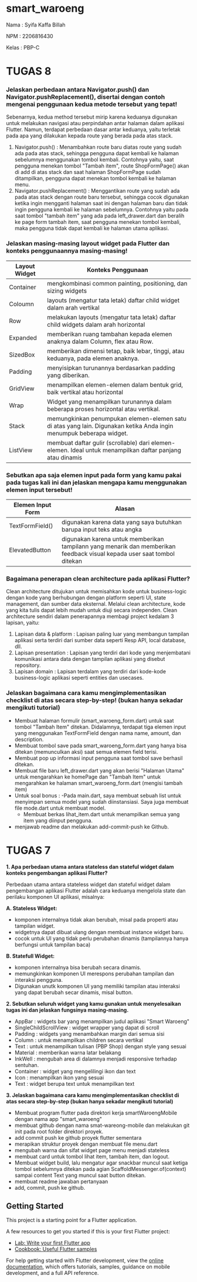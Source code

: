 # smart_waroeng

Nama    : Syifa Kaffa Billah

NPM     : 2206816430

Kelas   : PBP-C

# TUGAS 8
### Jelaskan perbedaan antara Navigator.push() dan Navigator.pushReplacement(), disertai dengan contoh mengenai penggunaan kedua metode tersebut yang tepat!

Sebenarnya, kedua method tersebut mirip karena keduanya digunakan untuk melakukan navigasi atau perpindahan antar halaman dalam aplikasi Flutter. Namun, terdapat perbedaan dasar antar keduanya, yaitu terletak pada apa yang dilakukan kepada route yang berada pada atas stack.

1. Navigator.push() : Menambahkan route baru diatas route yang sudah ada pada atas stack, sehingga pengguna dapat kembali ke halaman sebelumnya menggunakan tombol kembali. Contohnya yaitu, saat pengguna menekan tombol "Tambah item", route ShopFormPage() akan di add di atas stack dan saat halaman ShopFormPage sudah ditampilkan, pengguna dapat menekan tombol kembali ke halaman menu.
2. Navigator.pushReplacement() : Menggantikan route yang sudah ada pada atas stack dengan route baru tersebut, sehingga cocok digunakan ketika ingin mengganti halaman saat ini dengan halaman baru dan tidak ingin pengguna kembali ke halaman sebelumnya. Contohnya yaitu pada saat tombol "tambah item" yang ada pada left_drawer.dart dan beralih ke page form tambah item, saat pengguna menekan tombol kembali, maka pengguna tidak dapat kembali ke halaman utama aplikasi.

### Jelaskan masing-masing layout widget pada Flutter dan konteks penggunaannya masing-masing!

| Layout Widget | Konteks Penggunaan |
| ----- | ----- |
| Container | mengkombinasi common painting, positioning, dan sizing widgets |
| Coloumn | layouts (mengatur tata letak) daftar child widget dalam arah vertikal |
| Row | melakukan layouts (mengatur tata letak) daftar child widgets dalam arah horizontal |
| Expanded | memberikan ruang tambahan kepada elemen anaknya dalam Column, flex atau Row.|
| SizedBox | memberikan dimensi tetap, baik lebar, tinggi, atau keduanya, pada elemen anaknya.|
| Padding | menyisipkan turunannya berdasarkan padding yang diberikan.|
| GridView | menampilkan elemen-elemen dalam bentuk grid, baik vertikal atau horizontal|
| Wrap | Widget yang menampilkan turunannya dalam beberapa proses horizontal atau vertikal.|
| Stack |  memungkinkan penumpukan elemen-elemen satu di atas yang lain. Digunakan ketika Anda ingin menumpuk beberapa widget.|
| ListView | membuat daftar gulir (scrollable) dari elemen-elemen. Ideal untuk menampilkan daftar panjang atau dinamis|

### Sebutkan apa saja elemen input pada form yang kamu pakai pada tugas kali ini dan jelaskan mengapa kamu menggunakan elemen input tersebut!
| Elemen Input Form | Alasan |
| ----- | ----- |
| TextFormField() | digunakan karena data yang saya butuhkan barupa input teks atau angka|
| ElevatedButton | digunakan karena untuk memberikan tampilann yang menarik dan memberikan feedback visual kepada user saat tombol ditekan |

### Bagaimana penerapan clean architecture pada aplikasi Flutter?
Clean architecture ditujukan untuk memisahkan kode untuk business-logic dengan kode yang berhubungan dengan platform seperti UI, state management, dan sumber data eksternal. Melalui clean architecture, kode yang kita tulis dapat lebih mudah untuk diuji secara independen. Clean architecture sendiri dalam penerapannya membagi project kedalam 3 lapisan, yaitu: 

1. Lapisan data & platform : Lapisan paling luar yang membangun tampilan aplikasi serta terdiri dari sumber data seperti Resp API, local database, dll. 
2. Lapisan presentation : Lapisan yang terdiri dari kode yang menjembatani komunikasi antara data dengan tampilan aplikasi yang disebut repository. 
3. Lapisan domain : Lapisan terdalam yang terdiri dari kode-kode business-logic aplikasi seperti entities dan usecases.

### Jelaskan bagaimana cara kamu mengimplementasikan checklist di atas secara step-by-step! (bukan hanya sekadar mengikuti tutorial)
- Membuat halaman formulir (smart_waroeng_form.dart) untuk saat tombol "Tambah Item" ditekan. Didalamnya, terdapat tiga elemen input yang menggunakan TextFormField dengan nama name, amount, dan description. 
- Membuat tombol save pada smart_waroeng_form.dart yang hanya bisa ditekan (memunculkan aksi) saat semua elemen field terisi.
- Membuat pop up informasi input pengguna saat tombol save berhasil ditekan.
- Membuat file baru left_drawer.dart yang akan berisi "Halaman Utama" untuk mengarahkan ke homePage dan "Tambah Item" untuk mengarahkan ke halaman smart_waroeng_form.dart (mengisi tambah item)
- Untuk soal bonus :
   -Pada main.dart, saya membuat sebuah list untuk menyimpan semua model yang sudah diinstansiasi. Saya juga membuat file mode.dart untuk membuat model.
   - Membuat berkas lihat_item.dart untuk menampilkan semua yang item yang diinput pengguna.
- menjawab readme dan melakukan add-commit-push ke Github.

# TUGAS 7
**1. Apa perbedaan utama antara stateless dan stateful widget dalam konteks pengembangan aplikasi Flutter?**
   
   Perbedaan utama antara stateless widget dan stateful widget dalam pengembangan aplikasi Flutter adalah cara keduanya mengelola state dan perilaku komponen UI aplikasi, misalnya:

**A. Stateless Widget:**
- komponen internalnya tidak akan berubah, misal pada properti atau tampilan widget.
- widgetnya dapat dibuat ulang dengan membuat instance widget baru.
- cocok untuk UI yang tidak perlu perubahan dinamis (tampilannya hanya berfungsi untuk tampilan baca)
  
**B. Statefull Widget:**
- komponen internalnya bisa berubah secara dinamis.
- memungkinkan komponen UI merespons perubahan tampilan dan interaksi pengguna.
- Digunakan unutk komponen UI yang memiliki tampilan atau interaksi yang dapat berubah secar dinamis, misal button.

**2. Sebutkan seluruh widget yang kamu gunakan untuk menyelesaikan tugas ini dan jelaskan fungsinya masing-masing.**
- AppBar : widgets bar yang menampilkan judul aplikasi "Smart Waroeng"
- SingleChildScrollView : widget wrapper yang dapat di scroll
- Padding : widgets yang menambahkan margin dari semua sisi
- Column : untuk menampilkan children secara vertikal
- Text : untuk menampilkan tulisan (PBP Shop) dengan style yang sesuai 
- Material : memberikan warna latar belakang
- InkWell : mengubah area di dalamnya menjadi responsive terhadap sentuhan.
- Container : widget yang mengelilingi ikon dan text
- Icon : menampilkan ikon yang sesuai
- Text : widget berupa text untuk menampilkan text

**3. Jelaskan bagaimana cara kamu mengimplementasikan checklist di atas secara step-by-step (bukan hanya sekadar mengikuti tutorial)**
- Membuat program flutter pada direktori kerja smartWaroengMobile dengan nama app "smart_waroeng"
- membuat github dengan nama smat-wareong-mobile dan melakukan git init pada root folder direktori proyek.
- add commit push ke github proyek flutter sementara
- merapikan struktur proyek dengan membuat file menu.dart
- mengubah warna dan sifat widget page menu menjadi stateless
- membuat card untuk tombol lihat item, tambah item, dan logout.
- Membuat widget build, lalu mengatur agar snackbar muncul saat ketiga tombol sebelumnya ditekan pada agian  ScaffoldMessenger.of(context) sampai content Text yang muncul saat button ditekan.
- membuat readme jawaban pertanyaan
- add, commit, push ke github.

## Getting Started

This project is a starting point for a Flutter application.

A few resources to get you started if this is your first Flutter project:

- [Lab: Write your first Flutter app](https://docs.flutter.dev/get-started/codelab)
- [Cookbook: Useful Flutter samples](https://docs.flutter.dev/cookbook)

For help getting started with Flutter development, view the
[online documentation](https://docs.flutter.dev/), which offers tutorials,
samples, guidance on mobile development, and a full API reference.
